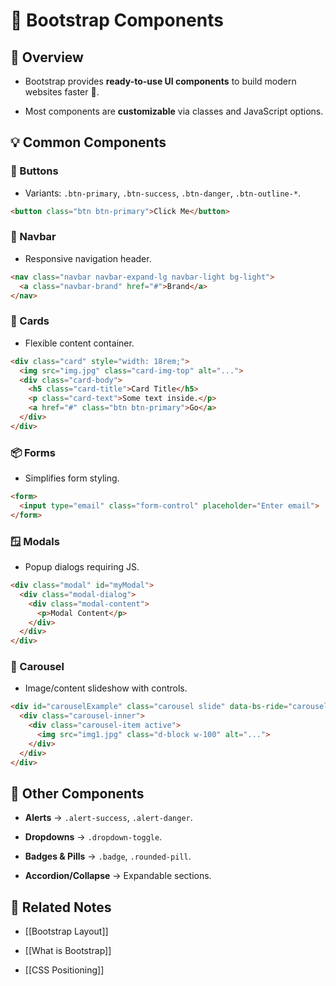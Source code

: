 # 🎨 Bootstrap Components

## 📖 Overview

- Bootstrap provides **ready-to-use UI components** to build modern websites faster 🚀.
    
- Most components are **customizable** via classes and JavaScript options.
    

## 💡 Common Components

### 🔘 Buttons

- Variants: `.btn-primary`, `.btn-success`, `.btn-danger`, `.btn-outline-*`.
    

```html
<button class="btn btn-primary">Click Me</button>
```

### 📌 Navbar

- Responsive navigation header.
    

```html
<nav class="navbar navbar-expand-lg navbar-light bg-light">
  <a class="navbar-brand" href="#">Brand</a>
</nav>
```
### 📑 Cards

- Flexible content container.
    

```html
<div class="card" style="width: 18rem;">
  <img src="img.jpg" class="card-img-top" alt="...">
  <div class="card-body">
    <h5 class="card-title">Card Title</h5>
    <p class="card-text">Some text inside.</p>
    <a href="#" class="btn btn-primary">Go</a>
  </div>
</div>
```

### 📦 Forms

- Simplifies form styling.
    

```html
<form>
  <input type="email" class="form-control" placeholder="Enter email">
</form>
```

### 🪟 Modals

- Popup dialogs requiring JS.
    

```html
<div class="modal" id="myModal">
  <div class="modal-dialog">
    <div class="modal-content">
      <p>Modal Content</p>
    </div>
  </div>
</div>
```

### 🎠 Carousel

- Image/content slideshow with controls.
    

```html
<div id="carouselExample" class="carousel slide" data-bs-ride="carousel">
  <div class="carousel-inner">
    <div class="carousel-item active">
      <img src="img1.jpg" class="d-block w-100" alt="...">
    </div>
  </div>
</div>
```

## 📌 Other Components

- **Alerts** → `.alert-success`, `.alert-danger`.
    
- **Dropdowns** → `.dropdown-toggle`.
    
- **Badges & Pills** → `.badge`, `.rounded-pill`.
    
- **Accordion/Collapse** → Expandable sections.
    

## 🔗 Related Notes

- [[Bootstrap Layout]]
    
- [[What is Bootstrap]]
    
- [[CSS Positioning]]
